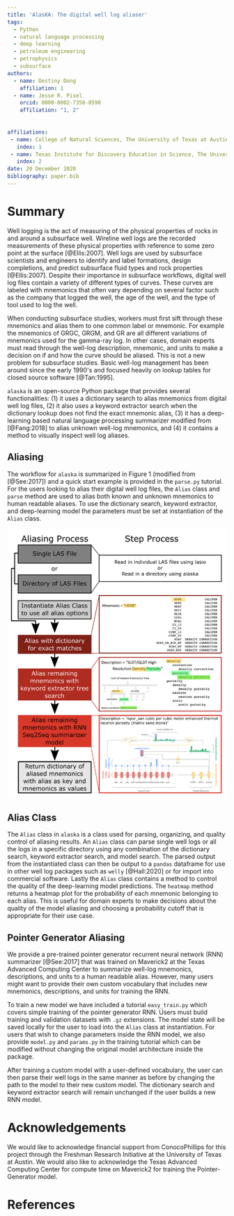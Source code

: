 ```yaml
---
title: 'AlasKA: The digital well log aliaser'
tags:
  - Python
  - natural language processing
  - deep learning
  - petroleum engineering
  - petrophysics
  - subsurface
authors:
  - name: Destiny Dong
    affiliation: 1
  - name: Jesse R. Pisel
    orcid: 0000-0002-7358-0590
    affiliation: "1, 2"


affiliations:
 - name: College of Natural Sciences, The University of Texas at Austin
   index: 1
 - name: Texas Institute for Discovery Education in Science, The University of Texas at Austin
   index: 2 
date: 20 December 2020
bibliography: paper.bib
---
```


# Summary

Well logging is the act of measuring of the physical properties of rocks in and around a subsurface well. Wireline well logs are the recorded measurements of these physical properties with reference to some zero point at the surface [@Ellis:2007]. Well logs are used by subsurface scientists and engineers to identify and label formations, design completions, and predict subsurface fluid types and rock properties [@Ellis:2007]. Despite their importance in subsurface workflows, digital well log files contain a variety of different types of curves. These curves are labeled with mnemonics that often vary depending on several factor such as the company that logged the well, the age of the well, and the type of tool used to log the well.

When conducting subsurface studies, workers must first sift through these mnemonics and alias them to one common label or mnemonic. For example the mnemonics of GRGC, GRGM, and GR are all different variations of mnemonics used for the gamma-ray log. In other cases, domain experts must read through the well-log description, mnemonic, and units to make a decision on if and how the curve should be aliased. This is not a new problem for subsurface studies. Basic well-log management has been around since the early 1990's and focused heavily on lookup tables for closed source software [@Tan:1995].

``alaska`` is an open-source Python package that provides several functionalities: (1) it uses a dictionary search to alias mnemonics from digital well log files, (2) it also uses a keyword extractor search when the dictionary lookup does not find the exact mnemonic alias, (3) it has a deep-learning based natural language processing summarizer modified from [@Fang:2018] to alias unknown well-log mnemonics, and (4) it contains a method to visually inspect well log aliases.

## Aliasing

The workflow for ``alaska`` is summarized in Figure 1 (modified from [@See:2017]) and a quick start example is provided in the `parse.py` tutorial. For the users looking to alias their digital well log files, the `Alias` class and `parse` method are used to alias both known and unknown mnemonics to human readable aliases. To use the dictionary search, keyword extractor, and deep-learning model the parameters must be set at instantiation of the `Alias` class. 

![Workflow](figure1.png)

## Alias Class

The `Alias` class in ``alaska`` is a class used for parsing, organizing, and quality control of aliasing results. An `Alias` class can parse single well logs or all the logs in a specific directory using any combination of the dictionary search, keyword extractor search, and model search. The parsed output from the instantiated class can then be output to a ``pandas`` dataframe for use in other well log packages such as ``welly`` [@Hall:2020] or for import into commercial software. Lastly the ``Alias`` class contains a method to control the quality of the deep-learning model predictions. The `heatmap` method returns a heatmap plot for the probability of each mnemonic belonging to each alias. This is useful for domain experts to make decisions about the quality of the model aliasing and choosing a probability cutoff that is appropriate for their use case. 

## Pointer Generator Aliasing

We provide a pre-trained pointer generator recurrent neural network (RNN) summarizer [@See:2017] that was trained on Maverick2 at the Texas Advanced Computing Center to summarize well-log mnemonics, descriptions, and units to a human readable alias. However, many users might want to provide their own custom vocabulary that includes new mnemonics, descriptions, and units for training the RNN. 

To train a new model we have included a tutorial `easy_train.py` which covers simple training of the pointer generator RNN. Users must build training and validation datasets  with `.gz` extensions. The model state will be saved locally for the user to load into the `Alias` class at instantiation. For users that wish to change parameters inside the RNN model, we also provide `model.py` and `params.py` in the training tutorial which can be modified without changing the original model architecture inside the package.

After training a custom model with a user-defined vocabulary, the user can then parse their well logs in the same manner as before by changing the path to the model to their new custom model. The dictionary search and keyword extractor search will remain unchanged if the user builds a new RNN model. 


# Acknowledgements

We would like to acknowledge financial support from ConocoPhillips for this project through the Freshman Research Initiative at the University of Texas at Austin. We would also like to acknowledge the Texas Advanced Computing Center for compute time on Maverick2 for training the Pointer-Generator model.

# References
